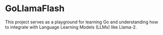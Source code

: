 # GoLlamaFlash

This project serves as a playground for learning Go and understanding how to integrate with Language Learning Models (LLMs) like Llama-2.
